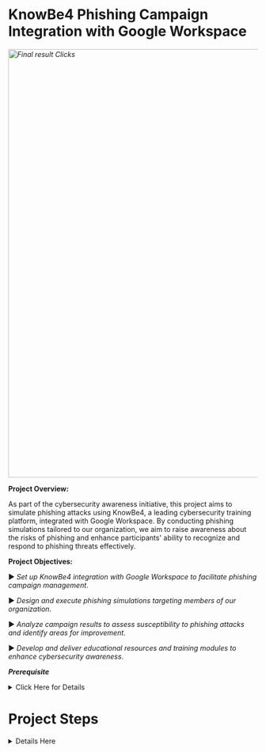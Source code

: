#  KnowBe4 Phishing Campaign Integration with Google Workspace

*<img width="866" alt="Final result Clicks" src="https://github.com/sunny4lab-project/Enhancing-Cybersecurity-Awareness-KnowBe4-Phishing-Campaign-with-Google-Workspace/assets/139194279/5c4158e2-1013-44ce-86f9-c3200cb57742">*


**Project Overview:**

As part of the cybersecurity awareness initiative, this project aims to simulate phishing attacks using KnowBe4, a leading cybersecurity training platform, integrated with Google Workspace. By conducting phishing simulations tailored to our organization, we aim to raise awareness about the risks of phishing and enhance participants' ability to recognize and respond to phishing threats effectively.

**Project Objectives:**

▶️ *Set up KnowBe4 integration with Google Workspace to facilitate phishing campaign management*.

▶️ *Design and execute phishing simulations targeting members of our organization*.

▶️ *Analyze campaign results to assess susceptibility to phishing attacks and identify areas for improvement*.

▶️ *Develop and deliver educational resources and training modules to enhance cybersecurity awareness*.

***Prerequisite*** 
<details><summary>Click Here for Details</summary>
  
  *You will need the following account set up before proceeding with the project*
  
➡️Google Workspace Domain account or any other domain account would do.
  
➡️ KnowBe4 Account.
  
</details>

# **Project Steps**
<details><summary>Details Here</summary>

**Step 1:**  **Integration Setup**

👨‍💻 Log into your account Click on the Account user ID at the top to the right and select "Account Settings". 

*<img width="950" alt="Account Settings" src="https://github.com/sunny4lab-project/Enhancing-Cybersecurity-Awareness-KnowBe4-Phishing-Campaign-with-Google-Workspace/assets/139194279/50da7381-db36-4d55-a9ff-e348954cc089">*

🧑‍💼 Then scroll down and click "Phishing" to the left and select Direct Message Injecting (DMI), then, *click the Add DMI Connection*. Also, make sure to select *Google Workspace*

*<img width="699" alt="Phishing DMI" src="https://github.com/sunny4lab-project/Enhancing-Cybersecurity-Awareness-KnowBe4-Phishing-Campaign-with-Google-Workspace/assets/139194279/a8c8d9f6-f53b-47a1-98cf-9a0c7291d798">*

Authorize Integration:

- Follow the prompts to authorize the integration between KnowBe4 and Google Workspace.
- You may need to log in to your Google Workspace administrator account and grant permission for KnowBe4 to access your Google Workspace data.
- A couple of things you will need for this integration to be complete.
- Client ID for KnowBe4 that looks like this  (1170*******************) and the following scopes or permissions:
  -      
                     https://mail.google.com/
                     https://www.googleapis.com/auth/gmail.insert
                     https://www.googleapis.com/auth/gmail.modify
  
*<img width="713" alt="Google Workspce intergration" src="https://github.com/sunny4lab-project/Enhancing-Cybersecurity-Awareness-KnowBe4-Phishing-Campaign-with-Google-Workspace/assets/139194279/d58d815a-2c92-4b77-ad9a-d080d4394556">*

-     You need a Domain name
      Enter an email address from your Google Workspace domain, preferably the admin email address.

    
*<img width="716" alt="Add Domain name and an email from your dmain" src="https://github.com/sunny4lab-project/Enhancing-Cybersecurity-Awareness-KnowBe4-Phishing-Campaign-with-Google-Workspace/assets/139194279/59e65a83-7b50-4933-9865-df2f0ae061c1">*

Configure Integration in Google Workspace:
- To authorize KnowBe4 in Google Workspace, You need to log in to https://admin.google.com/
  
💻 Navigate to *security* on the left Navigation Panel then select *Access and data control*, and click on _API Controls_. Click on *Manage Domain Wide Delegation*

*<img width="725" alt="How to locate manage domain wide delegation" src="https://github.com/sunny4lab-project/Enhancing-Cybersecurity-Awareness-KnowBe4-Phishing-Campaign-with-Google-Workspace/assets/139194279/68c485b6-b7ca-413e-9c80-3fbfaf139849">* 

The final stage of this integration is to add API Client ID to your settings. So, Click on _Add New_ and get the KnowBe4 Client ID from the previous KnowBe4 phishing Integration screen above. You will also need a Domain name and any email from your Domain to finalize the integration. 

*<img width="716" alt="Add Domain name and an email from your dmain" src="https://github.com/sunny4lab-project/Enhancing-Cybersecurity-Awareness-KnowBe4-Phishing-Campaign-with-Google-Workspace/assets/139194279/ad8b2fe9-5d30-4376-ad8f-9b676ee03541">*


After configuring the integration settings, verify that the integration between KnowBe4 and Google Workspace is successfully established.
You may be provided with confirmation messages or status indicators indicating that the integration is active.

Then, Navigate to the home screen click the navigation panel on the top left, click on *Dashboard*, and then scroll down to select your phishing test platform. You could also Start your Automated Security Awareness Program if you prefer.

</details>
